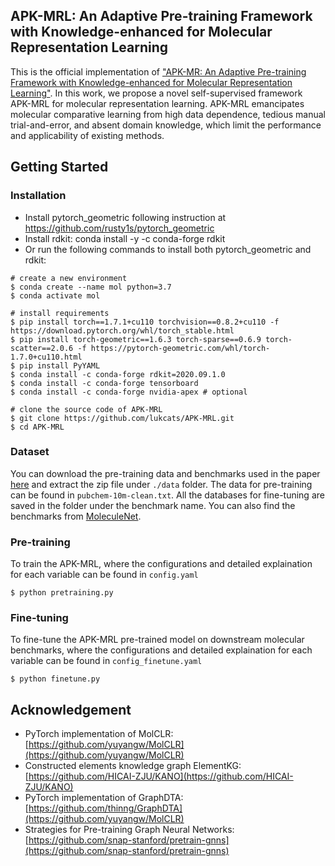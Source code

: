 ## APK-MRL:  An Adaptive Pre-training Framework with Knowledge-enhanced for Molecular Representation Learning ##

This is the official implementation of  ["APK-MR: An Adaptive Pre-training Framework with Knowledge-enhanced for Molecular Representation Learning"](). In this work, we propose a novel self-supervised framework APK-MRL for molecular representation learning. APK-MRL emancipates molecular comparative learning from high data dependence, tedious manual trial-and-error, and absent domain knowledge, which limit the performance and applicability of existing methods.




## Getting Started

### Installation

- Install pytorch_geometric following instruction at https://github.com/rusty1s/pytorch_geometric
- Install rdkit: conda install -y -c conda-forge rdkit
- Or run the following commands to install both pytorch_geometric and rdkit:

```
# create a new environment
$ conda create --name mol python=3.7
$ conda activate mol

# install requirements
$ pip install torch==1.7.1+cu110 torchvision==0.8.2+cu110 -f https://download.pytorch.org/whl/torch_stable.html
$ pip install torch-geometric==1.6.3 torch-sparse==0.6.9 torch-scatter==2.0.6 -f https://pytorch-geometric.com/whl/torch-1.7.0+cu110.html
$ pip install PyYAML
$ conda install -c conda-forge rdkit=2020.09.1.0
$ conda install -c conda-forge tensorboard
$ conda install -c conda-forge nvidia-apex # optional

# clone the source code of APK-MRL
$ git clone https://github.com/lukcats/APK-MRL.git
$ cd APK-MRL
```

### Dataset

You can download the pre-training data and benchmarks used in the paper [here](https://drive.google.com/file/d/1aDtN6Qqddwwn2x612kWz9g0xQcuAtzDE/view?usp=sharing) and extract the zip file under `./data` folder. The data for pre-training can be found in `pubchem-10m-clean.txt`. All the databases for fine-tuning are saved in the folder under the benchmark name. You can also find the benchmarks from [MoleculeNet](https://moleculenet.org/).

### Pre-training

To train the APK-MRL, where the configurations and detailed explaination for each variable can be found in `config.yaml`
```
$ python pretraining.py
```

### Fine-tuning 

To fine-tune the APK-MRL pre-trained model on downstream molecular benchmarks, where the configurations and detailed explaination for each variable can be found in `config_finetune.yaml`
```
$ python finetune.py
```

## Acknowledgement

- PyTorch implementation of MolCLR: [https://github.com/yuyangw/MolCLR](https://github.com/yuyangw/MolCLR)
- Constructed elements knowledge graph ElementKG: [https://github.com/HICAI-ZJU/KANO](https://github.com/HICAI-ZJU/KANO)
- PyTorch implementation of GraphDTA:[https://github.com/thinng/GraphDTA](https://github.com/yuyangw/MolCLR)
- Strategies for Pre-training Graph Neural Networks: [https://github.com/snap-stanford/pretrain-gnns](https://github.com/snap-stanford/pretrain-gnns)

